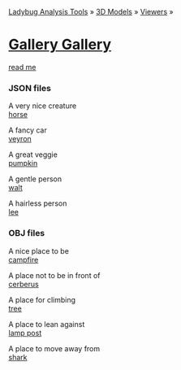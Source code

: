 ﻿[Ladybug Analysis Tools]( ../../../index.html  ) &raquo; [3D Models]( ../../index.html ) &raquo;
[Viewers]( ../index.html ) &raquo;

[Gallery Gallery]( index.html )
===
<div id=message ></div>

[read me]( index.html#readme.md )

### JSON files

A very nice creature  
[horse]( #https://mrdoob.github.io/three.js/examples/models/animated/horse.js#cx=-212#cy=163#cz=221#tx=17#ty=73#tz=-35 )  

A fancy car  
[veyron]( #https://mrdoob.github.io/three.js/examples/obj/veyron/parts/veyron_body_bin.js#cx=112#cy=240#cz=113#tx=-17#ty=2#tz=12 )  

A great veggie  
[pumpkin]( #https://jaanga.github.io/3d-models/js/ado/pumpkin.js#sx=11#sy=11#sz=11#cx=5#cy=73#cz=59#tx=-8#ty=7#tz=1 )  

A gentle person  
[walt]( #https://mrdoob.github.io/three.js/examples/obj/walt/WaltHead_bin.js#cx=-42#cy=-23#cz=111#tx=-8#ty=-5#tz=-10 )

A hairless person  
[lee]( #https://mrdoob.github.io/three.js/examples/obj/leeperrysmith/LeePerrySmith.js#sx=15#sy=15#sz=15#cx=-71#cy=19#cz=157 )


### OBJ files

A nice place to be  
[campfire]( #https://mrdoob.github.io/three.js/examples/models/campfire/campfire.mtl#cx=7#cy=7#cz=7)  

A place not to be in front of  
[cerberus]( #https://mrdoob.github.io/three.js/examples/models/obj/cerberus/Cerberus.obj#cx=1#cy=0#cz=-2 )  

A place for climbing  
[tree]( #https://mrdoob.github.io/three.js/examples/models/obj/tree.obj#cx=1#cy=0#cz=1 )  

A place to lean against  
[lamp post]( #https://cdn.rawgit.com/tparisi/WebGLBook/master/models/LampPost/LampPost.obj#cx=-19#cy=4#cz=21#tx=3#ty=8 )

A place to move away from  
[shark]( #https://cdn.rawgit.com/josdirksen/threejs-cookbook/master/assets/models/shark/Shark.mtl#cx=-4#cy=-2#cz=13#tz=2 )

